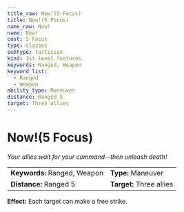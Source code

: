 ```yaml
---
title_raw: Now!(5 Focus)
title: Now!(5 Focus)
name_raw: Now!
name: Now!
cost: 5 Focus
type: classes
subtype: tactician
kind: 1st-level features
keywords: Ranged, Weapon
keyword_list:
  - Ranged
  - Weapon
ability_type: Maneuver
distance: Ranged 5
target: Three allies
---
```


# Now!(5 Focus)

*Your allies wait for your command--then unleash death!*

|                              |                          |
| :--------------------------- | :----------------------- |
| **Keywords:** Ranged, Weapon | **Type:** Maneuver       |
| **Distance:** Ranged 5       | **Target:** Three allies |

**Effect:** Each target can make a free strike.
